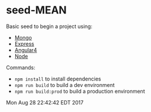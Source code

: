 # seed-MEAN

Basic seed to begin a project using: 

* [Mongo](https://mongoodb.org)
* [Express](https://expressjs.com)
* [Angular4](https://angular.io)
* [Node](https://nodejs.org)

Commands:

* `npm install` to install dependencies
* `npm run build` to build a dev environment
* `npm run build:prod` to build a production environment


Mon Aug 28 22:42:42 EDT 2017
